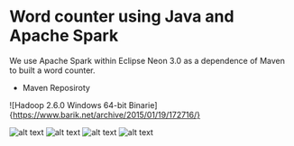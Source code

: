 # Word counter using Java and Apache Spark

We use Apache Spark within Eclipse Neon 3.0 as a dependence of Maven to built a word counter.

* Maven Reposiroty

![Hadoop 2.6.0 Windows 64-bit Binarie]{https://www.barik.net/archive/2015/01/19/172716/}

![alt text](https://raw.githubusercontent.com/heitorb/Word_Counter_using_Java_and_Spark/master/java.jpg) ![alt text](https://raw.githubusercontent.com/heitorb/Word_Counter_using_Java_and_Spark/master/spark.png) ![alt text](https://raw.githubusercontent.com/heitorb/Word_Counter_using_Java_and_Spark/master/hadoop.png) ![alt text](https://raw.githubusercontent.com/heitorb/Word_Counter_using_Java_and_Spark/master/maven.jpg)
